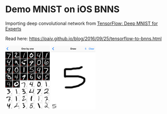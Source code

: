 
# Demo MNIST on iOS BNNS

Importing deep convolutional network from [TensorFlow: Deep MNIST for Experts][TF-TUT]

Read here: https://paiv.github.io/blog/2016/09/25/tensorflow-to-bnns.html

<img src="screen-1.png" alt="screenshot" width="140" />  <img src="screen-3.png" alt="screenshot" width="140" />

[TF-TUT]: https://www.tensorflow.org/versions/master/tutorials/mnist/pros/index.html
